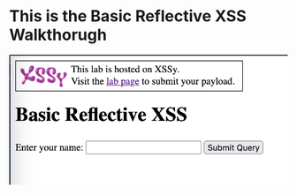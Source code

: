 # This is the Basic Reflective XSS Walkthorugh


![Image Alt Text](images/basicReflectiveXSS/image1.png)
